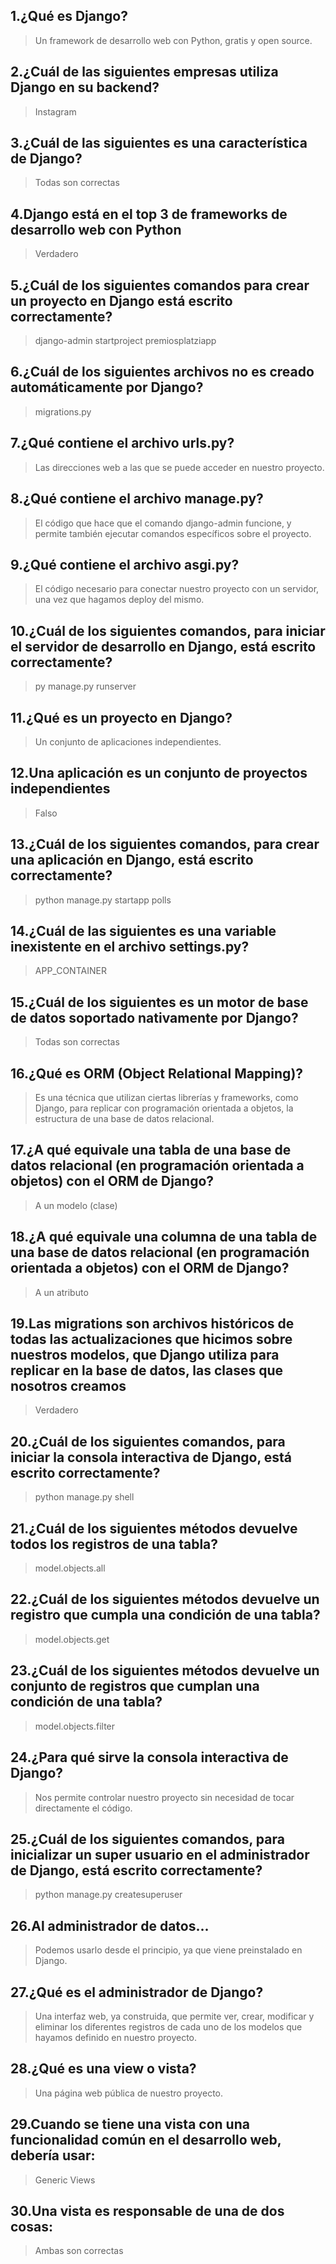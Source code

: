 ## 1.¿Qué es Django?
> Un framework de desarrollo web con Python, gratis y open source.

## 2.¿Cuál de las siguientes empresas utiliza Django en su backend?
> Instagram

## 3.¿Cuál de las siguientes es una característica de Django?
> Todas son correctas

## 4.Django está en el top 3 de frameworks de desarrollo web con Python
>Verdadero

## 5.¿Cuál de los siguientes comandos para crear un proyecto en Django está escrito correctamente?
> django-admin startproject premiosplatziapp
 
## 6.¿Cuál de los siguientes archivos no es creado automáticamente por Django?
> migrations.py

## 7.¿Qué contiene el archivo urls.py?
> Las direcciones web a las que se puede acceder en nuestro proyecto.

## 8.¿Qué contiene el archivo manage.py?
> El código que hace que el comando django-admin funcione, y permite también ejecutar comandos específicos sobre el proyecto.

## 9.¿Qué contiene el archivo asgi.py?
> El código necesario para conectar nuestro proyecto con un servidor, una vez que hagamos deploy del mismo.

## 10.¿Cuál de los siguientes comandos, para iniciar el servidor de desarrollo en Django, está escrito correctamente?
> py manage.py runserver

## 11.¿Qué es un proyecto en Django?
> Un conjunto de aplicaciones independientes.

## 12.Una aplicación es un conjunto de proyectos independientes
> Falso

## 13.¿Cuál de los siguientes comandos, para crear una aplicación en Django, está escrito correctamente?
> python manage.py startapp polls

## 14.¿Cuál de las siguientes es una variable inexistente en el archivo settings.py?
> APP_CONTAINER

## 15.¿Cuál de los siguientes es un motor de base de datos soportado nativamente por Django?
> Todas son correctas

## 16.¿Qué es ORM (Object Relational Mapping)?
> Es una técnica que utilizan ciertas librerías y frameworks, como Django, para replicar con programación orientada a objetos, la estructura de una base de datos relacional.

## 17.¿A qué equivale una tabla de una base de datos relacional (en programación orientada a objetos) con el ORM de Django?
> A un modelo (clase)

## 18.¿A qué equivale una columna de una tabla de una base de datos relacional (en programación orientada a objetos) con el ORM de Django?
> A un atributo

## 19.Las migrations son archivos históricos de todas las actualizaciones que hicimos sobre nuestros modelos, que Django utiliza para replicar en la base de datos, las clases que nosotros creamos
> Verdadero

## 20.¿Cuál de los siguientes comandos, para iniciar la consola interactiva de Django, está escrito correctamente?
> python manage.py shell

## 21.¿Cuál de los siguientes métodos devuelve todos los registros de una tabla?
> model.objects.all

## 22.¿Cuál de los siguientes métodos devuelve un registro que cumpla una condición de una tabla?
> model.objects.get

## 23.¿Cuál de los siguientes métodos devuelve un conjunto de registros que cumplan una condición de una tabla?
> model.objects.filter

## 24.¿Para qué sirve la consola interactiva de Django?
> Nos permite controlar nuestro proyecto sin necesidad de tocar directamente el código.

## 25.¿Cuál de los siguientes comandos, para inicializar un super usuario en el administrador de Django, está escrito correctamente?
> python manage.py createsuperuser

## 26.Al administrador de datos...
> Podemos usarlo desde el principio, ya que viene preinstalado en Django.

## 27.¿Qué es el administrador de Django?
> Una interfaz web, ya construida, que permite ver, crear, modificar y eliminar los diferentes registros de cada uno de los modelos que hayamos definido en nuestro proyecto.

## 28.¿Qué es una view o vista?
> Una página web pública de nuestro proyecto.

## 29.Cuando se tiene una vista con una funcionalidad común en el desarrollo web, debería usar:
> Generic Views

## 30.Una vista es responsable de una de dos cosas:
> Ambas son correctas
